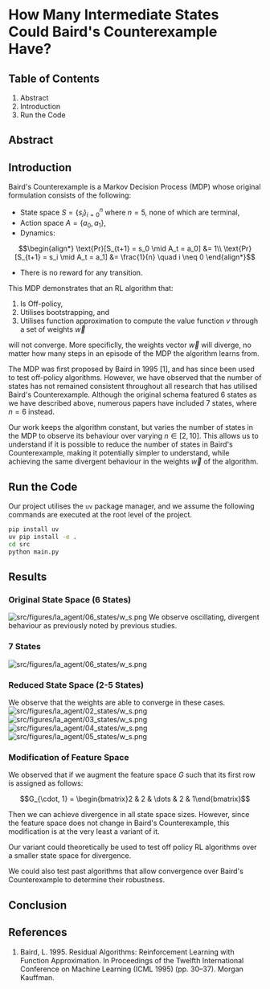 # How Many Intermediate States Could Baird's Counterexample Have?
## Table of Contents
1. Abstract
2. Introduction
3. Run the Code

## Abstract

## Introduction
Baird's Counterexample is a Markov Decision Process (MDP) whose original formulation consists of the following:
- State space $S = \{s_i\}_{i = 0}^n$ where $n = 5$, none of which are terminal,
- Action space $A = \{a_0, a_1\}$,
- Dynamics: 
```math
\begin{align*}
\text{Pr}[S_{t+1} = s_0 \mid A_t = a_0] &= 1\\
\text{Pr}[S_{t+1} = s_i \mid A_t = a_1] &= \frac{1}{n} \quad i \neq 0
\end{align*}
```
- There is no reward for any transition.

This MDP demonstrates that an RL algorithm that:
1. Is Off-policy,
2. Utilises bootstrapping, and
3. Utilises function approximation to compute the value function $v$ through a set of weights $\vec{w}$

will not converge. More specificlly, the weights vector $\vec{w}$ will diverge, no matter how
many steps in an episode of the MDP the algorithm learns from.

The MDP was first proposed by Baird in 1995 [1], and has since been used to test off-policy algorithms. However, we have
observed that the number of states has not remained consistent throughout all research that has utilised Baird's
Counterexample. Although the original schema featured 6 states as we have described above, numerous papers have included 7
states, where $n = 6$ instead.

<!-- Show examples of literature. -->

Our work keeps the algorithm constant, but varies the number of states in the MDP to observe its behaviour
over varying $n \in [2, 10]$. This allows us to understand if it is possible to reduce the number of states in
Baird's Counterexample, making it potentially simpler to understand, while achieving the same divergent behaviour in the
weights $\vec{w}$ of the algorithm.

## Run the Code
Our project utilises the `uv` package manager, and we assume the following commands are executed at the root level of
the project.
```bash
pip install uv
uv pip install -e .
cd src
python main.py
```
## Results
### Original State Space (6 States)
![src/figures/la_agent/06_states/w_s.png](src/figures/la_agent/06_states/w_s.png)
We observe oscillating, divergent behaviour as previously noted by previous studies.
### 7 States
![src/figures/la_agent/06_states/w_s.png](src/figures/la_agent/07_states/w_s.png)
### Reduced State Space (2-5 States)
We observe that the weights are able to converge in these cases.
![src/figures/la_agent/02_states/w_s.png](src/figures/la_agent/02_states/w_s.png)
![src/figures/la_agent/03_states/w_s.png](src/figures/la_agent/03_states/w_s.png)
![src/figures/la_agent/04_states/w_s.png](src/figures/la_agent/04_states/w_s.png)
![src/figures/la_agent/05_states/w_s.png](src/figures/la_agent/05_states/w_s.png)
### Modification of Feature Space
We observed that if we augment the feature space $G$ such that its first row is assigned as follows:
```math
G_{\cdot, 1} = \begin{bmatrix}2 & 2 & \dots & 2 & 1\end{bmatrix}
```
Then we can achieve divergence in all state space sizes. However, since the feature space does not change in Baird's
Counterexample, this modification is at the very least a variant of it.

Our variant could theoretically be used to test off policy RL algorithms over a smaller state space for divergence.

We could also test past algorithms that allow convergence over Baird's Counterexample to determine their robustness.
## Conclusion
## References
1. Baird, L. 1995. Residual Algorithms: Reinforcement Learning with Function Approximation. In Proceedings of the Twelfth International Conference on Machine Learning (ICML 1995) (pp. 30–37). Morgan Kauffman.
